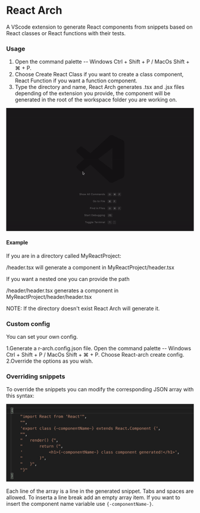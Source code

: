# React Arch
A VScode extension to generate React components from snippets based on React classes or React functions with their tests.
  

  
### Usage 

1. Open the command palette -- Windows Ctrl + Shift + P / MacOs Shift + ⌘ + P.
2. Choose Create React Class if you want to create a class component, React Function if you want a function component.
3. Type the directory and name, React Arch generates .tsx and .jsx files depending of the extension you provide,
the component will be generated in the root of the workspace folder you are working on.

![example-gif](https://raw.githubusercontent.com/PixoDev/react-arch/dev/assets/react-arch-class.gif?token=AKHHIDLSDUPTCCNEEYWQJCK5HWIO6)


#### Example

If you are in a directory called MyReactProject:

/header.tsx will generate a component in MyReactProject/header.tsx

If you want a nested one you can provide the path

/header/header.tsx generates a component in MyReactProject/header/header.tsx

NOTE: If the directory doesn't exist React Arch will generate it.


### Custom config

You can set your own config.

1.Generate a r-arch.config.json file. Open the command palette -- Windows Ctrl + Shift + P / MacOs Shift + ⌘ + P. Choose React-arch create config.
2.Override the options as you wish.

### Overriding snippets

To override the snippets you can modify the corresponding JSON array with this syntax:

![](https://raw.githubusercontent.com/PixoDev/react-arch/dev/assets/snippet-example.jpg?token=AKHHIDLHHIDQLIB2XJZGWCS5HWIWI)

Each line of the array is a line in the generated snippet.
Tabs and spaces are allowed.
To inserta a line break add an empty array item.
If you want to insert the component name variable use `{-componentName-}`.


